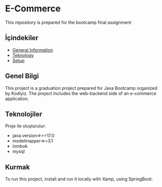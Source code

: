 # E-Commerce
  This repository is prepared for the bootcamp final assignment
## İçindekiler
* [General Information](#general-info)
* [Teknology](#teknolojiler)
* [Setup](#kurulum)

## Genel Bilgi
This project is a graduation project prepared for Java Bootcamp organized by Kodlyiz.
The project includes the web-backend side of an e-commerce application.

	
## Teknolojiler
Proje ile oluşturulur:
* java.version=>>>17.0
* modelmapper=>>3.1
* lombok
* mysql
	
## Kurmak
To run this project, install and run it locally with Xamp, using SpringBoot:

 
